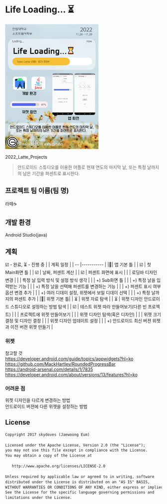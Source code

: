 # Life Loading... ⏳
<div>
<img src=판넬(수정).png width=300 height=400>  
</div>

2022_Latte_Projects 
> 안드로이드 스튜디오를 이용한 어플로 현재 연도의 마지막 날, 또는 특정 날까지의 남은 기간을 퍼센트로 표시한다. 

## 프로젝트 팀 이름(팀 명)  
 라떼☕
 <!-- The AND -->

## 개발 환경
 Android Studio(java)

## 계획
 ☑️ - 완료, ⏳ - 진행 중<!-- , ⚠ -  -->
|    | 계획 일정 |
| -- |----------- |
|📱| 앱 기본 틀 |
| ☑️ | 첫 Main화면 틀 |
| ☑️ | 날짜, 퍼센트 계산 |
| ☑️ | 퍼센트 화면에 표시 |
|  | 로딩바 디자인 변경 |
|  | 특정 날 입력 방식 및 설정 방식 생각 |
|  | +) Sub화면 틀 |
|  | +) 특정 날을 입력받는 기능 | 
|  | +) 특정 날을 선택해 퍼센트를 변경하는 기능 | 
|  | +) 퍼센트 표시 여부 옵션 변경 추가 | 
|  | +) 여러 디데이 설정, 위젯에서 보일 디데이 선택 |
|  | +) 특정 날까지의 퍼센트 추가 |
|📱| 위젯 기본 틀|
| ⏳ | 위젯 자료 탐색 |
| ⏳ | 위젯 디자인 안드로이드 스튜디오로 설정하는 방법 탐색 |
| ☑️ | 테스트 위젯 따라 만들어보기(다른 빈 프로젝트) |
|  | 프로젝트에 위젯 만들어보기 |
|  | 위젯 디자인 탐색(혹은 디자인) |
|  | 위젯 크기 결정 및 디자인 결정 |
|  | 위젯 디자인 업데이트 설정 |
|  | +) 안드로이드 최신 버젼 위젯과 이전 버젼 위젯 만들기 |

### 위젯 
 참고할 것  
 https://developer.android.com/guide/topics/appwidgets?hl=ko  
 https://github.com/MackHartley/RoundedProgressBar  
 https://android-arsenal.com/details/1/7835  
 https://developer.android.com/about/versions/13/features?hl=ko
<!--  android ui psd template
http://materialdesignblog.com/top-10-free-material-design-psd-templates-and-ui-kits/
https://sungbin.land/%EC%95%88%EB%93%9C%EB%A1%9C%EC%9D%B4%EB%93%9C12%EC%9D%98-%EC%83%88%EB%A1%9C%EC%9A%B4-%EB%94%94%EC%9E%90%EC%9D%B8-%EC%8B%9C%EC%8A%A4%ED%85%9C-material-you-b0c4714fa6ed
 -->
 
 ### 어려운 점
  위젯 디자인을 다르게 변경하는 방법  
  안드로이드 버젼에 다른 위젯을 설정하는 방법  
  
## License
```xml
Copyright 2017 skydoves (Jaewoong Eum)

Licensed under the Apache License, Version 2.0 (the "License");
you may not use this file except in compliance with the License.
You may obtain a copy of the License at

   http://www.apache.org/licenses/LICENSE-2.0

Unless required by applicable law or agreed to in writing, software
distributed under the License is distributed on an "AS IS" BASIS,
WITHOUT WARRANTIES OR CONDITIONS OF ANY KIND, either express or implied.
See the License for the specific language governing permissions and
limitations under the License.
```
